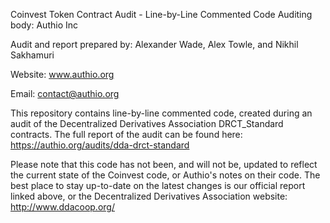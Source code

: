 Coinvest Token Contract Audit - Line-by-Line Commented Code
Auditing body: Authio Inc

Audit and report prepared by: Alexander Wade, Alex Towle, and Nikhil Sakhamuri

Website: www.authio.org

Email: contact@authio.org

This repository contains line-by-line commented code, created during an audit of the Decentralized Derivatives Association DRCT_Standard contracts. The full report of the audit can be found here: https://authio.org/audits/dda-drct-standard

Please note that this code has not been, and will not be, updated to reflect the current state of the Coinvest code, or Authio's notes on their code. The best place to stay up-to-date on the latest changes is our official report linked above, or the Decentralized Derivatives Association website: http://www.ddacoop.org/
